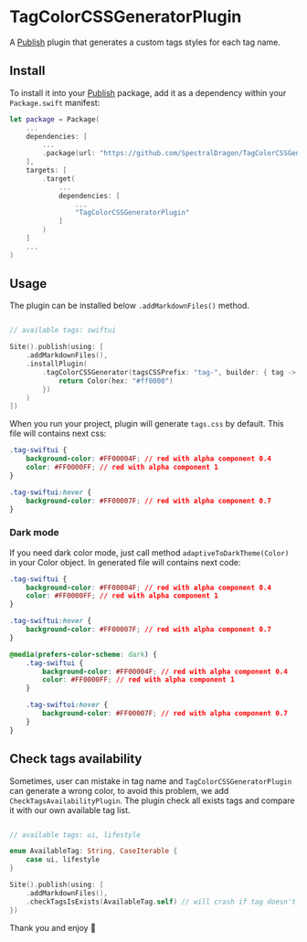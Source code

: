 # TagColorCSSGeneratorPlugin

A [Publish](https://github.com/johnsundell/publish) plugin that generates a custom tags styles for each tag name.

## Install

To install it into your [Publish](https://github.com/johnsundell/publish) package, add it as a dependency within your `Package.swift` manifest:
```swift
let package = Package(
    ...
    dependencies: [
        ...
        .package(url: "https://github.com/SpectralDragon/TagColorCSSGeneratorPlugin.git", from: "0.1.0")
    ],
    targets: [
        .target(
            ...
            dependencies: [
                ...
                "TagColorCSSGeneratorPlugin"
            ]
        )
    ]
    ...
)
```

## Usage

The plugin can be installed below  `.addMarkdownFiles()` method. 

```swift

// available tags: swiftui

Site().publish(using: [
    .addMarkdownFiles(),
    .installPlugin(
        .tagColorCSSGenerator(tagsCSSPrefix: "tag-", builder: { tag -> Color in
            return Color(hex: "#ff0000")
        })
    )
])
```

When you run your project, plugin will generate `tags.css` by default. This file will contains next css:

```css
.tag-swiftui {
    background-color: #FF00004F; // red with alpha component 0.4
    color: #FF0000FF; // red with alpha component 1
}

.tag-swiftui:hover {
    background-color: #FF00007F; // red with alpha component 0.7
}
```

### Dark mode

If you need dark color mode, just call method `adaptiveToDarkTheme(Color)` in your Color object. In generated file will contains next code:

```css
.tag-swiftui {
    background-color: #FF00004F; // red with alpha component 0.4
    color: #FF0000FF; // red with alpha component 1
}

.tag-swiftui:hover {
    background-color: #FF00007F; // red with alpha component 0.7
}

@media(prefers-color-scheme: dark) { 
    .tag-swiftui {
        background-color: #FF00004F; // red with alpha component 0.4
        color: #FF0000FF; // red with alpha component 1
    }

    .tag-swiftui:hover {
        background-color: #FF00007F; // red with alpha component 0.7
    }
}
```

## Check tags availability

Sometimes, user can mistake in tag name and `TagColorCSSGeneratorPlugin` can generate a wrong color, to avoid this problem, we add `CheckTagsAvailabilityPlugin`. The plugin check all exists tags and compare it with our own available tag list. 

```swift

// available tags: ui, lifestyle

enum AvailableTag: String, CaseIterable {
    case ui, lifestyle
}

Site().publish(using: [
    .addMarkdownFiles(),
    .checkTagsIsExists(AvailableTag.self) // will crash if tag doesn't exists in AvailableTag enum
})
```

Thank you and enjoy 💯
